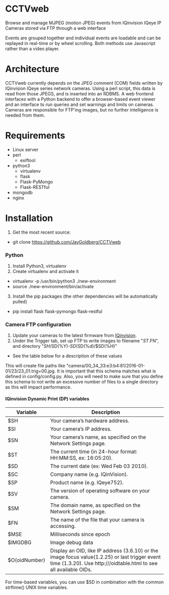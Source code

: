 CCTVweb
=======
Browse and manage MJPEG (motion JPEG) events from IQinvision IQeye IP Cameras stored via FTP through a web interface

Events are grouped together and individual events are loadable and can be replayed in real-time or by wheel scrolling. Both methods use Javascript rather than a video player.

Architecture
============
CCTVweb currently depends on the JPEG comment (COM) fields written by IQinvision IQeye series network cameras. Using a perl script, this data is read from those JPEGS, and is inserted into an RDBMS. A web frontend interfaces with a Python backend to offer a browser-based event viewer and an interface to run queries and set warnings and limits on cameras. Cameras are responsible for FTP'ing images, but no further intelligence is needed from them.

Requirements
============
* Linux server
* perl
  * exiftool
* python3
  * virtualenv
  * flask
  * Flask-PyMongo
  * Flask-RESTful
* mongodb
* nginx

Installation
============
1. Get the most recent source:
  - git clone https://github.com/JayGoldberg/CCTVweb

### Python
1. Install Python3, virtualenv
2. Create virtualenv and activate it
  - virtualenv -p /usr/bin/python3 ./new-environment
  - source ./new-environment/bin/activate
3. Install the pip packages (the other dependencies will be automatically pulled)
  - pip install flask flask-pymongo flask-restful

### Camera FTP configuration
1. Update your cameras to the latest firmware from [IQinvision](http://www.iqeye.com).
2. Under the Trigger tab, set up FTP to write images to filename "$ST.$FN", and directory "$SH/$SD(%Y)-$SD(%m)-$SD(%d)/$SD(%H)"
  -  See the table below for a description of these values

This will create file paths like "camera/00_34_33:e3:b4:81/2016-01-01/23/23_01.trig+00.jpg. It is important that this schema matches what is defined in config/config.py. Also, you will need to make sure that you define this schema to not write an excessive number of files to a single directory as this will impact performance.

#### IQinvision Dynamic Print (DP) variables
Variable | Description
------------- | -------------
$SH | Your camera’s hardware address.
$SI | Your camera’s IP address.
$SN | Your camera’s name, as specified on the Network Settings page.
$ST | The current time (in 24-hour format: HH:MM:SS, ex: 16:05:20).
$SD | The current date (ex: Wed Feb 03 2010).
$SC | Company name (e.g. IQinVision).
$SP | Product name (e.g. IQeye752).
$SV | The version of operating software on your camera.
$SM | The domain name, as specified on the Network Settings page.
$FN | The name of the file that your camera is accessing.
$MSE | Milliseconds since epoch
$IMGDBG | Image debug data
$O(oidNumber) | Display an OID, like IP address (3.6.10) or the image focus value(1.2.25) or last trigger event time (1.3.20). Use http://<yourcameraip>/oidtable.html to see all available OIDs.

For time-based variables, you can use $SD in combination with the common strftime() UNIX time variables.
